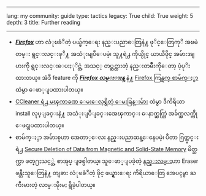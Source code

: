 

---

lang: my
community: guide
type: tactics
legacy: True
child: True
weight: 5
depth: 3
title: Further reading

---

- [***Firefox***](/my/firefox_main) ဟာ လံုၿခံဳတဲ့ ပယ္ဖ်က္ေရး နည္းပညာေတြနဲ႔ ဖုိင္ေတြကုိ အၿမဲတမ္း ရွင္းလင္းဖုိ႔ အသံုးမျပဳေပမဲ့၊ သူ႔ရဲ႕ ကိုယ္ပိုင္ ယာယီဖိုင္ အမ်ားအျပားကို ရွင္းလင္းေပးႏုိင္တဲ့ အသင့္ တပ္ဆင္ထားတဲ့ နည္းတမ်ဳိးကိုေတာ့ ပံ့ပုိးထားတယ္။ အဲဒီ feature ကို [***Firefox လမ္းၫႊန္***](/my/firefox_main) နဲ႔ [Firefox ကြန္ရက္ စာမ်က္ႏွာ](http://support.mozilla.com/en-US/kb/Clearing+Private+Data)ထဲမွာ ေဖာ္ျပထားပါတယ္။
- [CCleaner ရဲ႕ မၾကာခဏ ေမးေလ့ရွိတဲ့ ေမးခြန္းမ်ား](http://www.ccleaner.com/help/faq) ထဲမွာ ဒီကိရိယာ install လုပ္ျခင္းနဲ႔ အသံုးျပဳျခင္းအေၾကာင္း ေနာက္ဆက္တြဲ အခ်က္အလက္ကို ေဖၚျပထားပါတယ္။
- စာမ်က္ႏွာ အမ်ားစုဟာ အေတာ္ေလး နည္းပညာဆန္ေနေပမဲ့၊ ပီတာ ဂြတ္ထ္မင္းရဲ႕ [Secure Deletion of Data from Magnetic and Solid-State Memory](http://www.usenix.org/publications/library/proceedings/sec96/full_papers/gutmann/) မိတ္ဆက္ဟာ ဖတ္႐ႈသင့္တဲ့ စာအုပ္ ျဖစ္ပါတယ္၊ သူေဖာ္ျပခဲ့တဲ့ [နည္းလမ္း](http://en.wikipedia.org/wiki/Gutmann_method)ဟာ Eraser ဖန္တီးသူေတြနဲ႔ တျခား လံုၿခံဳတဲ့ ဖိုင္ ဖယ္ရွားေရး ကိရိယာေတြ အေပၚမွာ ႀကီးမားတဲ့ လႊမ္းမိုးမႈ ရွိခဲ့ပါတယ္။



